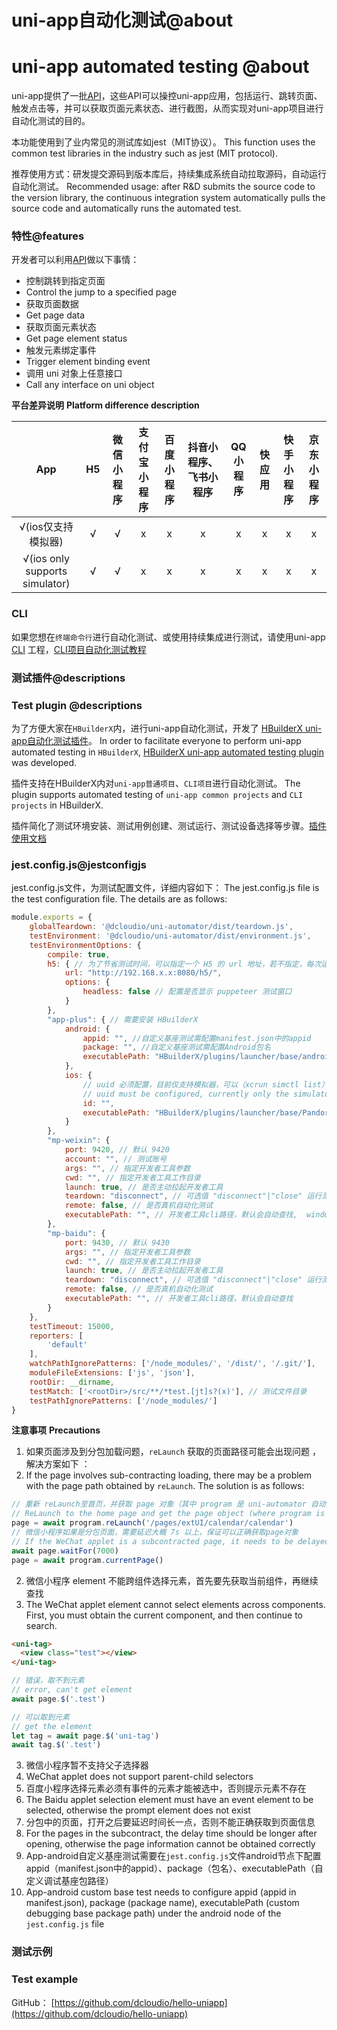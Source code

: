 
# uni-app自动化测试@about
# uni-app automated testing @about

uni-app提供了一批[API](./api.md)，这些API可以操控uni-app应用，包括运行、跳转页面、触发点击等，并可以获取页面元素状态、进行截图，从而实现对uni-app项目进行自动化测试的目的。

本功能使用到了业内常见的测试库如jest（MIT协议）。
This function uses the common test libraries in the industry such as jest (MIT protocol).

推荐使用方式：研发提交源码到版本库后，持续集成系统自动拉取源码，自动运行自动化测试。
Recommended usage: after R&D submits the source code to the version library, the continuous integration system automatically pulls the source code and automatically runs the automated test.

### 特性@features
开发者可以利用[API](./api.md)做以下事情：

* 控制跳转到指定页面
* Control the jump to a specified page
* 获取页面数据
* Get page data
* 获取页面元素状态
* Get page element status
* 触发元素绑定事件
* Trigger element binding event
* 调用 uni 对象上任意接口
* Call any interface on uni object

**平台差异说明**
**Platform difference description**

|App|H5|微信小程序|支付宝小程序|百度小程序|抖音小程序、飞书小程序|QQ小程序|快应用|快手小程序|京东小程序|
|:-:|:-:|:-:|:-:|:-:|:-:|:-:|:-:|:-:|:-:|
|√(ios仅支持模拟器)|√|√|x|x|x|x|x|x|x|
|√(ios only supports simulator)|√|√|x|x|x|x|x|x|x|

### CLI

如果您想在`终端命令行`进行自动化测试、或使用持续集成进行测试，请使用uni-app [CLI](https://uniapp.dcloud.net.cn/quickstart?id=_2-通过vue-cli命令行) 工程，[CLI项目自动化测试教程](uniapp-cli-project.md)

### 测试插件@descriptions
### Test plugin @descriptions

为了方便大家在`HBuilderX`内，进行uni-app自动化测试，开发了 [HBuilderX uni-app自动化测试插件](https://ext.dcloud.net.cn/plugin?id=5708)。
In order to facilitate everyone to perform uni-app automated testing in `HBuilderX`, [HBuilderX uni-app automated testing plugin](https://ext.dcloud.net.cn/plugin?id=5708) was developed.

插件支持在HBuilderX内对`uni-app普通项目`、`CLI项目`进行自动化测试。
The plugin supports automated testing of `uni-app common projects` and `CLI projects` in HBuilderX.

插件简化了测试环境安装、测试用例创建、测试运行、测试设备选择等步骤。[插件使用文档](./hbuilderx-extension/index)


### jest.config.js@jestconfigjs

jest.config.js文件，为测试配置文件，详细内容如下：
The jest.config.js file is the test configuration file. The details are as follows:

```js
module.exports = {
	globalTeardown: '@dcloudio/uni-automator/dist/teardown.js',
	testEnvironment: '@dcloudio/uni-automator/dist/environment.js',
	testEnvironmentOptions: {
		compile: true,
		h5: { // 为了节省测试时间，可以指定一个 H5 的 url 地址，若不指定，每次运行测试，会先 npm run dev:h5
			url: "http://192.168.x.x:8080/h5/",
			options: {
				headless: false // 配置是否显示 puppeteer 测试窗口
			}
		},
		"app-plus": { // 需要安装 HBuilderX
			android: {
				appid: "", //自定义基座测试需配置manifest.json中的appid
				package: "", //自定义基座测试需配置Android包名
				executablePath: "HBuilderX/plugins/launcher/base/android_base.apk" // apk 目录或自定义调试基座包路径
			},
			ios: {
				// uuid 必须配置，目前仅支持模拟器，可以（xcrun simctl list）查看要使用的模拟器 uuid
				// uuid must be configured, currently only the simulator is supported, you can (xcrun simctl list) view the simulator uuid to be used
				id: "",
				executablePath: "HBuilderX/plugins/launcher/base/Pandora_simulator.app" // ipa 目录
			}
		},
		"mp-weixin": {
			port: 9420, // 默认 9420
			account: "", // 测试账号
			args: "", // 指定开发者工具参数
			cwd: "", // 指定开发者工具工作目录
			launch: true, // 是否主动拉起开发者工具
			teardown: "disconnect", // 可选值 "disconnect"|"close" 运行测试结束后，断开开发者工具或关闭开发者工具
			remote: false, // 是否真机自动化测试
			executablePath: "", // 开发者工具cli路径，默认会自动查找,  windows: C:/Program Files (x86)/Tencent/微信web开发者工具/cli.bat", mac: /Applications/wechatwebdevtools.app/Contents/MacOS/cli
		},
		"mp-baidu": {
			port: 9430, // 默认 9430
			args: "", // 指定开发者工具参数
			cwd: "", // 指定开发者工具工作目录
			launch: true, // 是否主动拉起开发者工具
			teardown: "disconnect", // 可选值 "disconnect"|"close" 运行测试结束后，断开开发者工具或关闭开发者工具
			remote: false, // 是否真机自动化测试
			executablePath: "", // 开发者工具cli路径，默认会自动查找
		}
	},
	testTimeout: 15000,
	reporters: [
		'default'
	],
	watchPathIgnorePatterns: ['/node_modules/', '/dist/', '/.git/'],
	moduleFileExtensions: ['js', 'json'],
	rootDir: __dirname,
	testMatch: ['<rootDir>/src/**/*test.[jt]s?(x)'], // 测试文件目录
	testPathIgnorePatterns: ['/node_modules/']
}

```



**注意事项**
**Precautions**

1. 如果页面涉及到分包加载问题，`reLaunch` 获取的页面路径可能会出现问题 ，解决方案如下 ：
1. If the page involves sub-contracting loading, there may be a problem with the page path obtained by `reLaunch`. The solution is as follows:
```javascript
// 重新 reLaunch至首页，并获取 page 对象（其中 program 是 uni-automator 自动注入的全局对象）
// ReLaunch to the home page and get the page object (where program is the global object automatically injected by uni-automator)
page = await program.reLaunch('/pages/extUI/calendar/calendar')
// 微信小程序如果是分包页面，需要延迟大概 7s 以上，保证可以正确获取page对象
// If the WeChat applet is a subcontracted page, it needs to be delayed for more than 7s to ensure that the page object can be obtained correctly
await page.waitFor(7000)
page = await program.currentPage()
```

2. 微信小程序 element 不能跨组件选择元素，首先要先获取当前组件，再继续查找
2. The WeChat applet element cannot select elements across components. First, you must obtain the current component, and then continue to search.

```html
<uni-tag>
  <view class="test"></view>
</uni-tag>
```

```javascript
// 错误，取不到元素
// error, can't get element
await page.$('.test')

// 可以取到元素
// get the element
let tag = await page.$('uni-tag')
await tag.$('.test')
```

3. 微信小程序暂不支持父子选择器
3. WeChat applet does not support parent-child selectors
4. 百度小程序选择元素必须有事件的元素才能被选中，否则提示元素不存在
4. The Baidu applet selection element must have an event element to be selected, otherwise the prompt element does not exist
5. 分包中的页面，打开之后要延迟时间长一点，否则不能正确获取到页面信息
5. For the pages in the subcontract, the delay time should be longer after opening, otherwise the page information cannot be obtained correctly
6. App-android自定义基座测试需要在`jest.config.js`文件android节点下配置appid（manifest.json中的appid）、package（包名）、executablePath（自定义调试基座包路径）
6. App-android custom base test needs to configure appid (appid in manifest.json), package (package name), executablePath (custom debugging base package path) under the android node of the `jest.config.js` file

### 测试示例
### Test example

GitHub： [https://github.com/dcloudio/hello-uniapp](https://github.com/dcloudio/hello-uniapp)